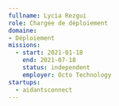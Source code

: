 ```yaml
---
fullname: Lycia Rezgui
role: Chargée de déploiement
domaine:
- Déploiement
missions:
  - start: 2021-01-18
    end: 2021-07-18
    status: independent
    employer: Octo Technology
startups:
  - aidantsconnect
---
```


